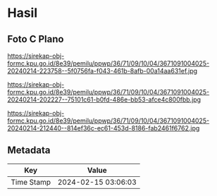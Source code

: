 # Hasil

## Foto C Plano

https://sirekap-obj-formc.kpu.go.id/8e39/pemilu/ppwp/36/71/09/10/04/3671091004025-20240214-223758--5f0756fa-f043-461b-8afb-00a14aa631ef.jpg

https://sirekap-obj-formc.kpu.go.id/8e39/pemilu/ppwp/36/71/09/10/04/3671091004025-20240214-202227--75101c61-b0fd-486e-bb53-afce4c800fbb.jpg

https://sirekap-obj-formc.kpu.go.id/8e39/pemilu/ppwp/36/71/09/10/04/3671091004025-20240214-212440--814ef36c-ec61-453d-8186-fab2461f6762.jpg


## Metadata

| Key        | Value               |
| ---------- | ------------------- |
| Time Stamp | 2024-02-15 03:06:03 |



